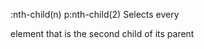 :nth-child(n)
    p:nth-child(2)
    Selects every <p> element that is the second child of its parent

